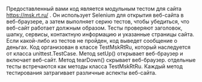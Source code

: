 Предоставленный вами код является модульным тестом для сайта https://msk.rt.ru/ . Он использует Selenium для открытия веб-сайта в веб-браузере, а затем выполняет серию тестов, чтобы убедиться, что веб-сайт работает должным образом. Тесты проверяют заголовок, шапку, сервисы, контактную информацию и указанные страницы сайта. Если какой-либо из тестов не пройден, код выведет сообщение о деньгах. Код организован в классе TestMskRtRu, который наследуется от класса unittest.TestCase. Метод setUp() открывает веб-браузер и включает веб-сайт. Метод tearDown() скрывает веб-браузер. отдельные тесты встречаются как методы класса TestMskRtRu. Каждый метод тестирования затрагивает различные аспекты веб-сайта.
